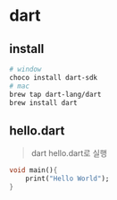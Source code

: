 # dart

## install

```sh
# window
choco install dart-sdk
# mac
brew tap dart-lang/dart
brew install dart
```

## hello.dart

> dart hello.dart로 실행

```dart
void main(){
    print("Hello World");
}
```

